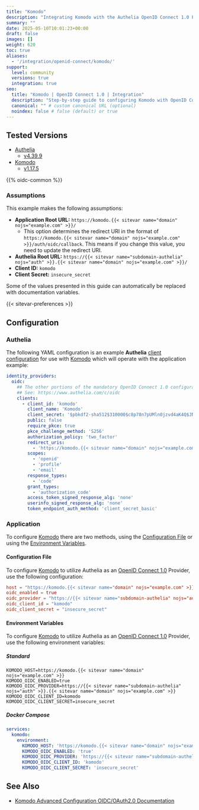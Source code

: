 ```yaml
---
title: "Komodo"
description: "Integrating Komodo with the Authelia OpenID Connect 1.0 Provider."
summary: ""
date: 2025-05-10T10:01:23+00:00
draft: false
images: []
weight: 620
toc: true
aliases:
  - '/integration/openid-connect/komodo/'
support:
  level: community
  versions: true
  integration: true
seo:
  title: "Komodo | OpenID Connect 1.0 | Integration"
  description: "Step-by-step guide to configuring Komodo with OpenID Connect 1.0 for secure SSO. Enhance your login flow using Authelia’s modern identity management."
  canonical: "" # custom canonical URL (optional)
  noindex: false # false (default) or true
---
```


## Tested Versions

- [Authelia]
  - [v4.39.9](https://github.com/authelia/authelia/releases/tag/v4.39.9)
- [Komodo]
  - [v1.17.5](https://github.com/moghtech/komodo/releases/tag/v1.17.5)

{{% oidc-common %}}

### Assumptions

This example makes the following assumptions:

- __Application Root URL:__ `https://komodo.{{< sitevar name="domain" nojs="example.com" >}}/`
  - This option determines the redirect URI in the format of
    `https://komodo.{{< sitevar name="domain" nojs="example.com" >}}/auth/oidc/callback`.
    This means if you change this value, you need to update the redirect URI.
- __Authelia Root URL:__ `https://{{< sitevar name="subdomain-authelia" nojs="auth" >}}.{{< sitevar name="domain" nojs="example.com" >}}/`
- __Client ID:__ `komodo`
- __Client Secret:__ `insecure_secret`

Some of the values presented in this guide can automatically be replaced with documentation variables.

{{< sitevar-preferences >}}

## Configuration

### Authelia

The following YAML configuration is an example __Authelia__ [client configuration] for use with [Komodo] which
will operate with the application example:

```yaml {title="configuration.yml"}
identity_providers:
  oidc:
    ## The other portions of the mandatory OpenID Connect 1.0 configuration go here.
    ## See: https://www.authelia.com/c/oidc
    clients:
      - client_id: 'komodo'
        client_name: 'Komodo'
        client_secret: '$pbkdf2-sha512$310000$c8p78n7pUMln0jzvd4aK4Q$JNRBzwAo0ek5qKn50cFzzvE9RXV88h1wJn5KGiHrD0YKtZaR/nCb2CJPOsKaPK0hjf.9yHxzQGZziziccp6Yng'  # The digest of 'insecure_secret'.
        public: false
        require_pkce: true
        pkce_challenge_method: 'S256'
        authorization_policy: 'two_factor'
        redirect_uris:
          - 'https://komodo.{{< sitevar name="domain" nojs="example.com" >}}/auth/oidc/callback'
        scopes:
          - 'openid'
          - 'profile'
          - 'email'
        response_types:
          - 'code'
        grant_types:
          - 'authorization_code'
        access_token_signed_response_alg: 'none'
        userinfo_signed_response_alg: 'none'
        token_endpoint_auth_method: 'client_secret_basic'
```

### Application

To configure [Komodo] there are two methods, using the [Configuration File](#configuration-file) or using the
[Environment Variables](#environment-variables).

#### Configuration File

To configure [Komodo] to utilize Authelia as an [OpenID Connect 1.0] Provider, use the following configuration:

```toml {title="config.toml"}
host = "https://komodo.{{< sitevar name="domain" nojs="example.com" >}}"
oidc_enabled = true
oidc_provider = "https://{{< sitevar name="subdomain-authelia" nojs="auth" >}}.{{< sitevar name="domain" nojs="example.com" >}}"
oidc_client_id = "komodo"
oidc_client_secret = "insecure_secret"
```

#### Environment Variables

To configure [Komodo] to utilize Authelia as an [OpenID Connect 1.0] Provider, use the following environment
variables:

##### Standard

```shell {title=".env"}
KOMODO_HOST=https://komodo.{{< sitevar name="domain" nojs="example.com" >}}
KOMODO_OIDC_ENABLED=true
KOMODO_OIDC_PROVIDER=https://{{< sitevar name="subdomain-authelia" nojs="auth" >}}.{{< sitevar name="domain" nojs="example.com" >}}
KOMODO_OIDC_CLIENT_ID=komodo
KOMODO_OIDC_CLIENT_SECRET=insecure_secret
```

##### Docker Compose

```yaml {title="compose.yml"}
services:
  komodo:
    environment:
      KOMODO_HOST: 'https://komodo.{{< sitevar name="domain" nojs="example.com" >}}'
      KOMODO_OIDC_ENABLED: 'true'
      KOMODO_OIDC_PROVIDER: 'https://{{< sitevar name="subdomain-authelia" nojs="auth" >}}.{{< sitevar name="domain" nojs="example.com" >}}'
      KOMODO_OIDC_CLIENT_ID: 'komodo'
      KOMODO_OIDC_CLIENT_SECRET: 'insecure_secret'
```

## See Also

- [Komodo Advanced Configuration OIDC/OAuth2.0 Documentation](https://komo.do/docs/setup/advanced#oidc--oauth2)

[Authelia]: https://www.authelia.com
[Komodo]: https://komo.do/
[OpenID Connect 1.0]: ../../introduction.md
[client configuration]: ../../../../configuration/identity-providers/openid-connect/clients.md
